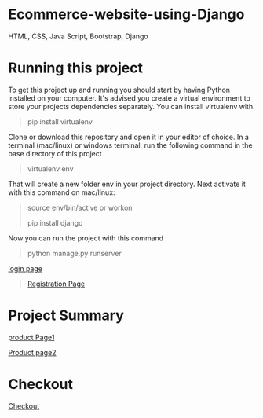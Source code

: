 # Ecommerce-website-using-Django
HTML, CSS, Java Script, Bootstrap, Django

# Running this project
To get this project up and running you should start by having Python installed on your computer. It's advised you create a virtual environment to store your projects dependencies separately. You can install virtualenv with.
>
>pip install virtualenv
>
Clone or download this repository and open it in your editor of choice. In a terminal (mac/linux) or windows terminal, run the following command in the base directory of this project
> virtualenv env
> 
That will create a new folder env in your project directory. Next activate it with this command on mac/linux:
>source env/bin/active or workon
>
>pip install django


Now you can run the project with this command
>python manage.py runserver
>
[login page](https://drive.google.com/file/d/1l8sFGS1oEIbcCjjdyWT8cebZcSNmB7C2/view?usp=sharing)
>[Registration Page](https://drive.google.com/file/d/1l4MIkXzhA5p2dhsbtJucnXCEhZUW0xwA/view?usp=sharing)

# Project Summary
[product Page1](https://drive.google.com/file/d/1ksA72rgIl0kGOQmTFcvEiORpxhc8-i06/view?usp=sharing)
>
[Product page2](https://drive.google.com/file/d/1y7q_8KHhZmFGSGtiTAtqzb3Xh0_0BPRp/view?usp=sharing)
>
# Checkout 
[Checkout](https://drive.google.com/file/d/1wezTI5Rwgw3hrsDQh5BkVaVXBtG8x0Tf/view?usp=sharing)
